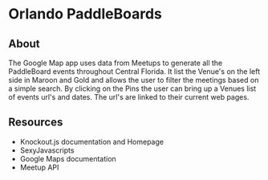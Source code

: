 # Orlando PaddleBoards

## About
The Google Map app uses data from Meetups to generate all the PaddleBoard events throughout Central Florida.  It list the Venue's on the left side in Maroon and Gold and allows the user to filter the meetings based on a simple search.  By clicking on the Pins the user can bring up a Venues list of events url's and dates.  The url's are linked to their current web pages.

## Resources
- Knockout.js documentation and Homepage
- SexyJavascripts
- Google Maps documentation
- Meetup API


